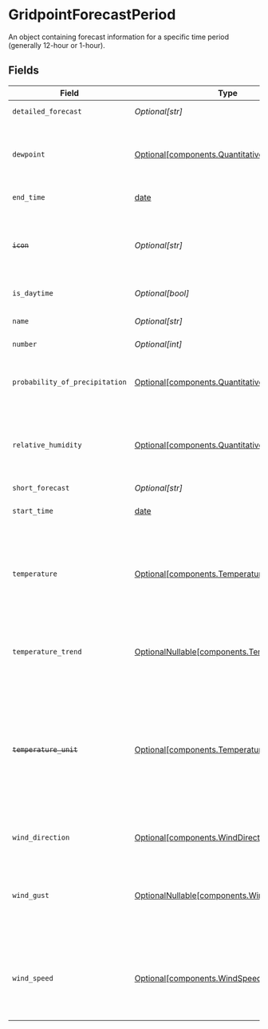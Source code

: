 # GridpointForecastPeriod

An object containing forecast information for a specific time period (generally 12-hour or 1-hour).


## Fields

| Field                                                                                                                                                                                                                                                                                                                                                                                                                                    | Type                                                                                                                                                                                                                                                                                                                                                                                                                                     | Required                                                                                                                                                                                                                                                                                                                                                                                                                                 | Description                                                                                                                                                                                                                                                                                                                                                                                                                              | Example                                                                                                                                                                                                                                                                                                                                                                                                                                  |
| ---------------------------------------------------------------------------------------------------------------------------------------------------------------------------------------------------------------------------------------------------------------------------------------------------------------------------------------------------------------------------------------------------------------------------------------- | ---------------------------------------------------------------------------------------------------------------------------------------------------------------------------------------------------------------------------------------------------------------------------------------------------------------------------------------------------------------------------------------------------------------------------------------- | ---------------------------------------------------------------------------------------------------------------------------------------------------------------------------------------------------------------------------------------------------------------------------------------------------------------------------------------------------------------------------------------------------------------------------------------- | ---------------------------------------------------------------------------------------------------------------------------------------------------------------------------------------------------------------------------------------------------------------------------------------------------------------------------------------------------------------------------------------------------------------------------------------- | ---------------------------------------------------------------------------------------------------------------------------------------------------------------------------------------------------------------------------------------------------------------------------------------------------------------------------------------------------------------------------------------------------------------------------------------- |
| `detailed_forecast`                                                                                                                                                                                                                                                                                                                                                                                                                      | *Optional[str]*                                                                                                                                                                                                                                                                                                                                                                                                                          | :heavy_minus_sign:                                                                                                                                                                                                                                                                                                                                                                                                                       | A detailed textual forecast for the period.                                                                                                                                                                                                                                                                                                                                                                                              |                                                                                                                                                                                                                                                                                                                                                                                                                                          |
| `dewpoint`                                                                                                                                                                                                                                                                                                                                                                                                                               | [Optional[components.QuantitativeValue]](../../models/components/quantitativevalue.md)                                                                                                                                                                                                                                                                                                                                                   | :heavy_minus_sign:                                                                                                                                                                                                                                                                                                                                                                                                                       | A structured value representing a measurement and its unit of measure. This object is a slighly modified version of the schema.org definition at https://schema.org/QuantitativeValue                                                                                                                                                                                                                                                    |                                                                                                                                                                                                                                                                                                                                                                                                                                          |
| `end_time`                                                                                                                                                                                                                                                                                                                                                                                                                               | [date](https://docs.python.org/3/library/datetime.html#date-objects)                                                                                                                                                                                                                                                                                                                                                                     | :heavy_minus_sign:                                                                                                                                                                                                                                                                                                                                                                                                                       | The ending time that this forecast period is valid for.                                                                                                                                                                                                                                                                                                                                                                                  |                                                                                                                                                                                                                                                                                                                                                                                                                                          |
| ~~`icon`~~                                                                                                                                                                                                                                                                                                                                                                                                                               | *Optional[str]*                                                                                                                                                                                                                                                                                                                                                                                                                          | :heavy_minus_sign:                                                                                                                                                                                                                                                                                                                                                                                                                       | : warning: ** DEPRECATED **: This will be removed in a future release, please migrate away from it as soon as possible.<br/><br/>A link to an icon representing the forecast summary.                                                                                                                                                                                                                                                    |                                                                                                                                                                                                                                                                                                                                                                                                                                          |
| `is_daytime`                                                                                                                                                                                                                                                                                                                                                                                                                             | *Optional[bool]*                                                                                                                                                                                                                                                                                                                                                                                                                         | :heavy_minus_sign:                                                                                                                                                                                                                                                                                                                                                                                                                       | Indicates whether this period is daytime or nighttime.                                                                                                                                                                                                                                                                                                                                                                                   |                                                                                                                                                                                                                                                                                                                                                                                                                                          |
| `name`                                                                                                                                                                                                                                                                                                                                                                                                                                   | *Optional[str]*                                                                                                                                                                                                                                                                                                                                                                                                                          | :heavy_minus_sign:                                                                                                                                                                                                                                                                                                                                                                                                                       | A textual identifier for the period. This value will not be present for hourly forecasts.                                                                                                                                                                                                                                                                                                                                                | Tuesday Night                                                                                                                                                                                                                                                                                                                                                                                                                            |
| `number`                                                                                                                                                                                                                                                                                                                                                                                                                                 | *Optional[int]*                                                                                                                                                                                                                                                                                                                                                                                                                          | :heavy_minus_sign:                                                                                                                                                                                                                                                                                                                                                                                                                       | Sequential period number.                                                                                                                                                                                                                                                                                                                                                                                                                |                                                                                                                                                                                                                                                                                                                                                                                                                                          |
| `probability_of_precipitation`                                                                                                                                                                                                                                                                                                                                                                                                           | [Optional[components.QuantitativeValue]](../../models/components/quantitativevalue.md)                                                                                                                                                                                                                                                                                                                                                   | :heavy_minus_sign:                                                                                                                                                                                                                                                                                                                                                                                                                       | A structured value representing a measurement and its unit of measure. This object is a slighly modified version of the schema.org definition at https://schema.org/QuantitativeValue                                                                                                                                                                                                                                                    |                                                                                                                                                                                                                                                                                                                                                                                                                                          |
| `relative_humidity`                                                                                                                                                                                                                                                                                                                                                                                                                      | [Optional[components.QuantitativeValue]](../../models/components/quantitativevalue.md)                                                                                                                                                                                                                                                                                                                                                   | :heavy_minus_sign:                                                                                                                                                                                                                                                                                                                                                                                                                       | A structured value representing a measurement and its unit of measure. This object is a slighly modified version of the schema.org definition at https://schema.org/QuantitativeValue                                                                                                                                                                                                                                                    |                                                                                                                                                                                                                                                                                                                                                                                                                                          |
| `short_forecast`                                                                                                                                                                                                                                                                                                                                                                                                                         | *Optional[str]*                                                                                                                                                                                                                                                                                                                                                                                                                          | :heavy_minus_sign:                                                                                                                                                                                                                                                                                                                                                                                                                       | A brief textual forecast summary for the period.                                                                                                                                                                                                                                                                                                                                                                                         |                                                                                                                                                                                                                                                                                                                                                                                                                                          |
| `start_time`                                                                                                                                                                                                                                                                                                                                                                                                                             | [date](https://docs.python.org/3/library/datetime.html#date-objects)                                                                                                                                                                                                                                                                                                                                                                     | :heavy_minus_sign:                                                                                                                                                                                                                                                                                                                                                                                                                       | The starting time that this forecast period is valid for.                                                                                                                                                                                                                                                                                                                                                                                |                                                                                                                                                                                                                                                                                                                                                                                                                                          |
| `temperature`                                                                                                                                                                                                                                                                                                                                                                                                                            | [Optional[components.Temperature]](../../models/components/temperature.md)                                                                                                                                                                                                                                                                                                                                                               | :heavy_minus_sign:                                                                                                                                                                                                                                                                                                                                                                                                                       | High/low temperature for the period, depending on whether the period is day or night. This property as an integer value is deprecated. Future versions will express this value as a quantitative value object. To make use of the future standard format now, set the "forecast_temperature_qv" feature flag on the request.                                                                                                             |                                                                                                                                                                                                                                                                                                                                                                                                                                          |
| `temperature_trend`                                                                                                                                                                                                                                                                                                                                                                                                                      | [OptionalNullable[components.TemperatureTrend]](../../models/components/temperaturetrend.md)                                                                                                                                                                                                                                                                                                                                             | :heavy_minus_sign:                                                                                                                                                                                                                                                                                                                                                                                                                       | If not null, indicates a non-diurnal temperature trend for the period (either rising temperature overnight, or falling temperature during the day)                                                                                                                                                                                                                                                                                       |                                                                                                                                                                                                                                                                                                                                                                                                                                          |
| ~~`temperature_unit`~~                                                                                                                                                                                                                                                                                                                                                                                                                   | [Optional[components.TemperatureUnit]](../../models/components/temperatureunit.md)                                                                                                                                                                                                                                                                                                                                                       | :heavy_minus_sign:                                                                                                                                                                                                                                                                                                                                                                                                                       | : warning: ** DEPRECATED **: This will be removed in a future release, please migrate away from it as soon as possible.<br/><br/>The unit of the temperature value (Fahrenheit or Celsius). This property is deprecated. Future versions will indicate the unit within the quantitative value object for the temperature property. To make use of the future standard format now, set the "forecast_temperature_qv" feature flag on the request. |                                                                                                                                                                                                                                                                                                                                                                                                                                          |
| `wind_direction`                                                                                                                                                                                                                                                                                                                                                                                                                         | [Optional[components.WindDirection]](../../models/components/winddirection.md)                                                                                                                                                                                                                                                                                                                                                           | :heavy_minus_sign:                                                                                                                                                                                                                                                                                                                                                                                                                       | The prevailing direction of the wind for the period, using a 16-point compass.                                                                                                                                                                                                                                                                                                                                                           |                                                                                                                                                                                                                                                                                                                                                                                                                                          |
| `wind_gust`                                                                                                                                                                                                                                                                                                                                                                                                                              | [OptionalNullable[components.WindGust]](../../models/components/windgust.md)                                                                                                                                                                                                                                                                                                                                                             | :heavy_minus_sign:                                                                                                                                                                                                                                                                                                                                                                                                                       | Peak wind gust for the period. This property as a string value is deprecated. Future versions will express this value as a quantitative value object. To make use of the future standard format now, set the "forecast_wind_speed_qv" feature flag on the request.                                                                                                                                                                       |                                                                                                                                                                                                                                                                                                                                                                                                                                          |
| `wind_speed`                                                                                                                                                                                                                                                                                                                                                                                                                             | [Optional[components.WindSpeed]](../../models/components/windspeed.md)                                                                                                                                                                                                                                                                                                                                                                   | :heavy_minus_sign:                                                                                                                                                                                                                                                                                                                                                                                                                       | Wind speed for the period. This property as an string value is deprecated. Future versions will express this value as a quantitative value object. To make use of the future standard format now, set the "forecast_wind_speed_qv" feature flag on the request.                                                                                                                                                                          |                                                                                                                                                                                                                                                                                                                                                                                                                                          |